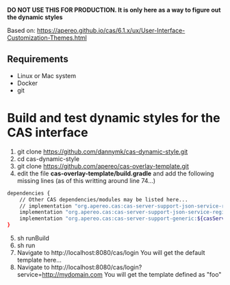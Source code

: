 **DO NOT USE THIS FOR PRODUCTION.  It is only here as a way to figure out the dynamic styles**

Based on:  https://apereo.github.io/cas/6.1.x/ux/User-Interface-Customization-Themes.html

## Requirements
 - Linux or Mac system
 - Docker
 - git

# Build and test dynamic styles for the CAS interface

1. git clone https://github.com/dannymk/cas-dynamic-style.git
2. cd cas-dynamic-style
3. git clone https://github.com/apereo/cas-overlay-template.git
4. edit the file __cas-overlay-template/build.gradle__ and add the following missing lines (as of this writting around line 74...)
```sh
dependencies {
    // Other CAS dependencies/modules may be listed here...
    // implementation "org.apereo.cas:cas-server-support-json-service-registry:${casServerVersion}"
    implementation "org.apereo.cas:cas-server-support-json-service-registry:${casServerVersion}"
    implementation "org.apereo.cas:cas-server-support-generic:${casServerVersion}"    
}
```
5. sh runBuild
6. sh run
7. Navigate to http://localhost:8080/cas/login
You will get the default template here...
8. Navigate to http://localhost:8080/cas/login?service=http://mydomain.com
You will get the template defined as "foo"
